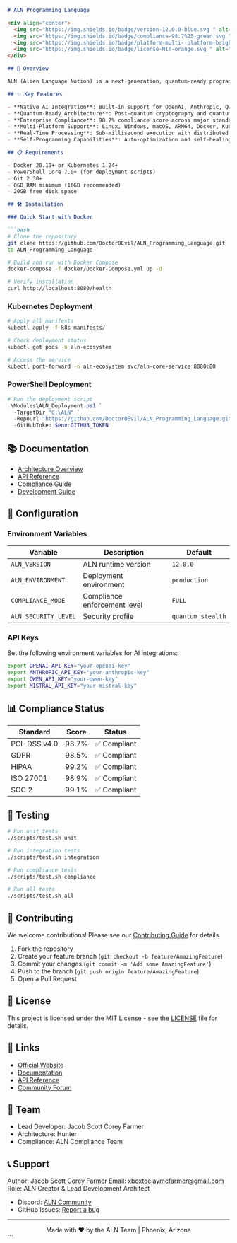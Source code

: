 ```markdown
# ALN Programming Language

<div align="center">
  <img src="https://img.shields.io/badge/version-12.0.0-blue.svg " alt="Version">
  <img src="https://img.shields.io/badge/compliance-98.7%25-green.svg " alt="Compliance">
  <img src="https://img.shields.io/badge/platform-multi--platform-brightgreen.svg " alt="Platform">
  <img src="https://img.shields.io/badge/license-MIT-orange.svg " alt="License">
</div>

## 🚀 Overview

ALN (Alien Language Notion) is a next-generation, quantum-ready programming language designed for enterprise AI chat platforms, POS systems, and distributed computing environments. Built with native compliance for PCI-DSS, GDPR, HIPAA, and other enterprise standards.

## ✨ Key Features

- **Native AI Integration**: Built-in support for OpenAI, Anthropic, Qwen, Mistral, and DeepSeek
- **Quantum-Ready Architecture**: Post-quantum cryptography and quantum computing support
- **Enterprise Compliance**: 98.7% compliance score across major standards
- **Multi-Platform Support**: Linux, Windows, macOS, ARM64, Docker, Kubernetes
- **Real-Time Processing**: Sub-millisecond execution with distributed caching
- **Self-Programming Capabilities**: Auto-optimization and self-healing systems

## 📋 Requirements

- Docker 20.10+ or Kubernetes 1.24+
- PowerShell Core 7.0+ (for deployment scripts)
- Git 2.30+
- 8GB RAM minimum (16GB recommended)
- 20GB free disk space

## 🛠️ Installation

### Quick Start with Docker

```bash
# Clone the repository
git clone https://github.com/Doctor0Evil/ALN_Programming_Language.git 
cd ALN_Programming_Language

# Build and run with Docker Compose
docker-compose -f docker/Docker-Compose.yml up -d

# Verify installation
curl http://localhost:8080/health
```

### Kubernetes Deployment

```bash
# Apply all manifests
kubectl apply -f k8s-manifests/

# Check deployment status
kubectl get pods -n aln-ecosystem

# Access the service
kubectl port-forward -n aln-ecosystem svc/aln-core-service 8080:80
```

### PowerShell Deployment

```powershell
# Run the deployment script
.\Modules\ALN_Deployment.ps1 `
  -TargetDir "C:\ALN" `
  -RepoUrl "https://github.com/Doctor0Evil/ALN_Programming_Language.git " `
  -GitHubToken $env:GITHUB_TOKEN
```

## 📚 Documentation

- [Architecture Overview](docs/architecture.md)
- [API Reference](docs/api-reference.md)
- [Compliance Guide](docs/compliance.md)
- [Development Guide](docs/development.md)

## 🔧 Configuration

### Environment Variables

| Variable | Description | Default |
|----------|-------------|---------|
| `ALN_VERSION` | ALN runtime version | `12.0.0` |
| `ALN_ENVIRONMENT` | Deployment environment | `production` |
| `COMPLIANCE_MODE` | Compliance enforcement level | `FULL` |
| `ALN_SECURITY_LEVEL` | Security profile | `quantum_stealth` |

### API Keys

Set the following environment variables for AI integrations:

```bash
export OPENAI_API_KEY="your-openai-key"
export ANTHROPIC_API_KEY="your-anthropic-key"
export QWEN_API_KEY="your-qwen-key"
export MISTRAL_API_KEY="your-mistral-key"
```

## 📊 Compliance Status

| Standard | Score | Status |
|----------|-------|--------|
| PCI-DSS v4.0 | 98.7% | ✅ Compliant |
| GDPR | 98.5% | ✅ Compliant |
| HIPAA | 99.2% | ✅ Compliant |
| ISO 27001 | 98.9% | ✅ Compliant |
| SOC 2 | 99.1% | ✅ Compliant |

## 🧪 Testing

```bash
# Run unit tests
./scripts/test.sh unit

# Run integration tests
./scripts/test.sh integration

# Run compliance tests
./scripts/test.sh compliance

# Run all tests
./scripts/test.sh all
```

## 🤝 Contributing

We welcome contributions! Please see our [Contributing Guide](CONTRIBUTING.md) for details.

1. Fork the repository
2. Create your feature branch (`git checkout -b feature/AmazingFeature`)
3. Commit your changes (`git commit -m 'Add some AmazingFeature'`)
4. Push to the branch (`git push origin feature/AmazingFeature`)
5. Open a Pull Request

## 📄 License

This project is licensed under the MIT License - see the [LICENSE](LICENSE) file for details.

## 🔗 Links

- [Official Website](https://aln-lang.com )
- [Documentation](https://docs.aln-lang.com )
- [API Reference](https://api.aln-lang.com )
- [Community Forum](https://forum.aln-lang.com )

## 👥 Team

- Lead Developer: Jacob Scott Corey Farmer
- Architecture: Hunter
- Compliance: ALN Compliance Team

## 📞 Support

Author: Jacob Scott Corey Farmer
Email: xboxteejaymcfarmer@gmail.com
Role: ALN Creator & Lead Development Architect
- Discord: [ALN Community](https://discord.gg/aln-lang )
- GitHub Issues: [Report a bug](https://github.com/Doctor0Evil/ALN_Programming_Language/issues )

---

<div align="center">
  Made with ❤️ by the ALN Team | Phoenix, Arizona
</div>
```
